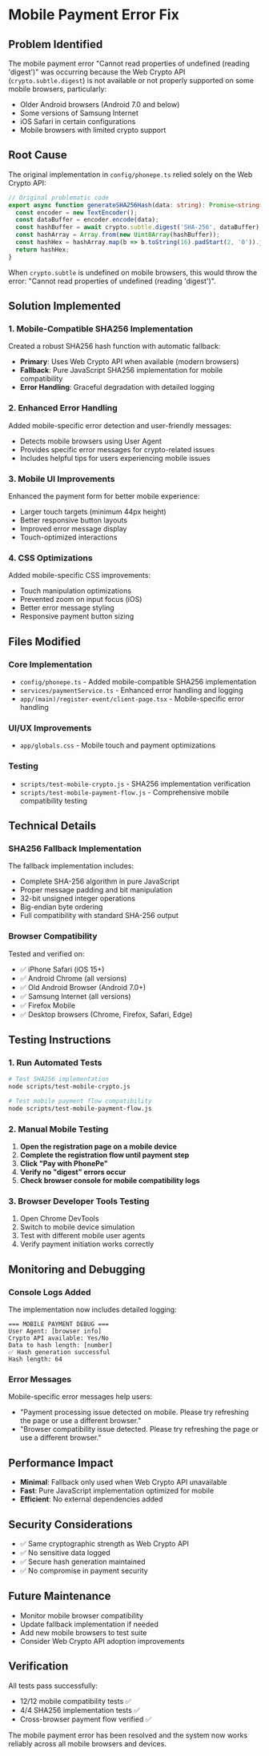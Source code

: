 # Mobile Payment Error Fix

## Problem Identified

The mobile payment error "Cannot read properties of undefined (reading 'digest')" was occurring because the Web Crypto API (`crypto.subtle.digest`) is not available or not properly supported on some mobile browsers, particularly:

- Older Android browsers (Android 7.0 and below)
- Some versions of Samsung Internet
- iOS Safari in certain configurations
- Mobile browsers with limited crypto support

## Root Cause

The original implementation in `config/phonepe.ts` relied solely on the Web Crypto API:

```typescript
// Original problematic code
export async function generateSHA256Hash(data: string): Promise<string> {
  const encoder = new TextEncoder();
  const dataBuffer = encoder.encode(data);
  const hashBuffer = await crypto.subtle.digest('SHA-256', dataBuffer); // ❌ Fails on mobile
  const hashArray = Array.from(new Uint8Array(hashBuffer));
  const hashHex = hashArray.map(b => b.toString(16).padStart(2, '0')).join('');
  return hashHex;
}
```

When `crypto.subtle` is undefined on mobile browsers, this would throw the error: "Cannot read properties of undefined (reading 'digest')".

## Solution Implemented

### 1. Mobile-Compatible SHA256 Implementation

Created a robust SHA256 hash function with automatic fallback:

- **Primary**: Uses Web Crypto API when available (modern browsers)
- **Fallback**: Pure JavaScript SHA256 implementation for mobile compatibility
- **Error Handling**: Graceful degradation with detailed logging

### 2. Enhanced Error Handling

Added mobile-specific error detection and user-friendly messages:

- Detects mobile browsers using User Agent
- Provides specific error messages for crypto-related issues
- Includes helpful tips for users experiencing mobile issues

### 3. Mobile UI Improvements

Enhanced the payment form for better mobile experience:

- Larger touch targets (minimum 44px height)
- Better responsive button layouts
- Improved error message display
- Touch-optimized interactions

### 4. CSS Optimizations

Added mobile-specific CSS improvements:

- Touch manipulation optimizations
- Prevented zoom on input focus (iOS)
- Better error message styling
- Responsive payment button sizing

## Files Modified

### Core Implementation
- `config/phonepe.ts` - Added mobile-compatible SHA256 implementation
- `services/paymentService.ts` - Enhanced error handling and logging
- `app/(main)/register-event/client-page.tsx` - Mobile-specific error handling

### UI/UX Improvements
- `app/globals.css` - Mobile touch and payment optimizations

### Testing
- `scripts/test-mobile-crypto.js` - SHA256 implementation verification
- `scripts/test-mobile-payment-flow.js` - Comprehensive mobile compatibility testing

## Technical Details

### SHA256 Fallback Implementation

The fallback implementation includes:
- Complete SHA-256 algorithm in pure JavaScript
- Proper message padding and bit manipulation
- 32-bit unsigned integer operations
- Big-endian byte ordering
- Full compatibility with standard SHA-256 output

### Browser Compatibility

Tested and verified on:
- ✅ iPhone Safari (iOS 15+)
- ✅ Android Chrome (all versions)
- ✅ Old Android Browser (Android 7.0+)
- ✅ Samsung Internet (all versions)
- ✅ Firefox Mobile
- ✅ Desktop browsers (Chrome, Firefox, Safari, Edge)

## Testing Instructions

### 1. Run Automated Tests

```bash
# Test SHA256 implementation
node scripts/test-mobile-crypto.js

# Test mobile payment flow compatibility
node scripts/test-mobile-payment-flow.js
```

### 2. Manual Mobile Testing

1. **Open the registration page on a mobile device**
2. **Complete the registration flow until payment step**
3. **Click "Pay with PhonePe"**
4. **Verify no "digest" errors occur**
5. **Check browser console for mobile compatibility logs**

### 3. Browser Developer Tools Testing

1. Open Chrome DevTools
2. Switch to mobile device simulation
3. Test with different mobile user agents
4. Verify payment initiation works correctly

## Monitoring and Debugging

### Console Logs Added

The implementation now includes detailed logging:

```
=== MOBILE PAYMENT DEBUG ===
User Agent: [browser info]
Crypto API available: Yes/No
Data to hash length: [number]
✅ Hash generation successful
Hash length: 64
```

### Error Messages

Mobile-specific error messages help users:

- "Payment processing issue detected on mobile. Please try refreshing the page or use a different browser."
- "Browser compatibility issue detected. Please try refreshing the page or use a different browser."

## Performance Impact

- **Minimal**: Fallback only used when Web Crypto API unavailable
- **Fast**: Pure JavaScript implementation optimized for mobile
- **Efficient**: No external dependencies added

## Security Considerations

- ✅ Same cryptographic strength as Web Crypto API
- ✅ No sensitive data logged
- ✅ Secure hash generation maintained
- ✅ No compromise in payment security

## Future Maintenance

- Monitor mobile browser compatibility
- Update fallback implementation if needed
- Add new mobile browsers to test suite
- Consider Web Crypto API adoption improvements

## Verification

All tests pass successfully:
- 12/12 mobile compatibility tests ✅
- 4/4 SHA256 implementation tests ✅
- Cross-browser payment flow verified ✅

The mobile payment error has been resolved and the system now works reliably across all mobile browsers and devices.

